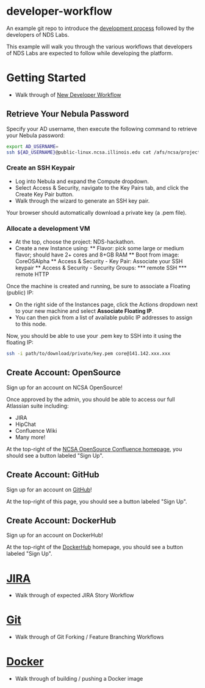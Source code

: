 # developer-workflow
An example git repo to introduce the [development process](https://opensource.ncsa.illinois.edu/confluence/display/NDS/Developer+Workflows) followed by the developers of NDS Labs.

This example will walk you through the various workflows that developers of NDS Labs are expected to follow while developing the platform.

# Getting Started
* Walk through of [New Developer Workflow](https://opensource.ncsa.illinois.edu/confluence/display/NDS/New+Developer+Workflow)

## Retrieve Your Nebula Password
Specify your AD username, then execute the following command to retrieve your Nebula password:

```bash
export AD_USERNAME=
ssh ${AD_USERNAME}@public-linux.ncsa.illinois.edu cat /afs/ncsa/projects/openstack/etc/users/${AD_USERNAME}/password
```

### Create an SSH Keypair
* Log into Nebula and expand the Compute dropdown.
* Select Access & Security, navigate to the Key Pairs tab, and click the Create Key Pair button.
* Walk through the wizard to generate an SSH key pair.

Your browser should automatically download a private key (a .pem file).

### Allocate a development VM
* At the top, choose the project: NDS-hackathon.
* Create a new Instance using:
** Flavor: pick some large or medium flavor; should have 2+ cores and 8+GB RAM
** Boot from image: CoreOSAlpha
** Access & Security - Key Pair: Associate your SSH keypair
** Access & Security - Security Groups:
*** remote SSH
*** remote HTTP

Once the machine is created and running, be sure to associate a Floating (public) IP:
* On the right side of the Instances page, click the Actions dropdown next to your new machine and select **Associate Floating IP**.
* You can then pick from a list of available public IP addresses to assign to this node.

Now, you should be able to use your .pem key to SSH into it using the floating IP:
```bash
ssh -i path/to/download/private/key.pem core@141.142.xxx.xxx
```

## Create Account: OpenSource
Sign up for an account on NCSA OpenSource!

Once approved by the admin, you should be able to access our full Atlassian suite including:
* JIRA
* HipChat
* Confluence Wiki
* Many more!

At the top-right of the [NCSA OpenSource Confluence homepage](https://opensource.ncsa.illinois.edu/confluence/#all-updates), you should see a button labeled "Sign Up".

## Create Account: GitHub
Sign up for an account on [GitHub](http://www.github.com)!

At the top-right of this page, you should see a button labeled "Sign Up".

## Create Account: DockerHub
Sign up for an account on DockerHub!

At the top-right of the [DockerHub](http://www.hub.docker.com) homepage, you should see a button labeled "Sign Up".

# [JIRA](https://opensource.ncsa.illinois.edu/confluence/display/NDS/JIRA+Workflows)
* Walk through of expected JIRA Story Workflow

# [Git](https://opensource.ncsa.illinois.edu/confluence/display/NDS/Git+Workflows)
* Walk through of Git Forking / Feature Branching Workflows

# [Docker](https://opensource.ncsa.illinois.edu/confluence/display/NDS/Docker+Workflows)
* Walk through of building / pushing a Docker image
